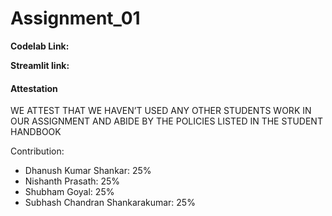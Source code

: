 # Assignment_01

**Codelab Link:**

**Streamlit link:**




















#### Attestation
WE ATTEST THAT WE HAVEN’T USED ANY OTHER STUDENTS WORK IN OUR ASSIGNMENT AND ABIDE BY THE POLICIES LISTED IN THE STUDENT HANDBOOK



Contribution:
- Dhanush Kumar Shankar: 25%
- Nishanth Prasath: 25%
- Shubham Goyal: 25%
- Subhash Chandran Shankarakumar: 25%
